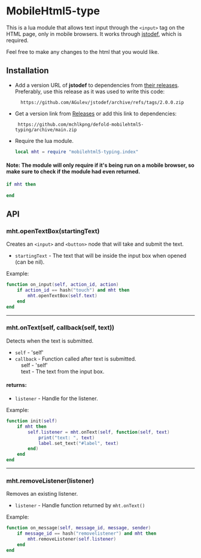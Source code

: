 # MobileHtml5-type
This is a lua module that allows text input through the `<input>`  tag on the HTML page, only in mobile browsers. It works through [jstodef](https://github.com/AGulev/jstodef), which is required.

Feel free to make any changes to the html that you would like.


## Installation

 - Add a version URL of **jstodef** to dependencies from [their releases](https://github.com/AGulev/jstodef/releases). Preferably, use this release as it was used to write this code:
 
		 https://github.com/AGulev/jstodef/archive/refs/tags/2.0.0.zip
 - Get a version link from [Releases](https://github.com/mchlkpng/defold-mobilehtml5-typing/releases/) or add this link to dependencies:
	
		https://github.com/mchlkpng/defold-mobilehtml5-typing/archive/main.zip

 - Require the lua module.

    ```lua
    local mht = require "mobilehtml5-typing.index"
    ```
  #### Note: The module will only require if it's being run on a mobile browser, so make sure to check if the module had even returned.
```lua
if mht then
	
end
```
## API
### mht.openTextBox(startingText)
Creates an ``<input>`` and ``<button>`` node that will take and submit the text.

 
 - `startingText` - The text that will be inside the input box when opened (can be nil).


Example:
``` lua
function on_input(self, action_id, action)
    if action_id == hash("touch") and mht then
        mht.openTextBox(self.text)
    end
end
```
<hr>

### mht.onText(self, callback(self, text))
Detects when the text is submitted.

 - `self` - 'self'
 - `callback` - Function called after text is submitted. <br>
&nbsp;&nbsp;&nbsp;&nbsp;self - 'self' <br>
&nbsp;&nbsp;&nbsp;&nbsp;text - The text from the input box.

#### returns:

 - `listener` - Handle for the listener.

Example:
```lua
function init(self)
	if mht then
        self.listener = mht.onText(self, function(self, text)
            print("text: ", text)
            label.set_text("#label", text)
        end)
    end
end
```
<hr>

### mht.removeListener(listener)
Removes an existing listener.

- `listener` - Handle function returned by `mht.onText()`

Example:
```lua
function on_message(self, message_id, message, sender)
	if message_id == hash("removelistener") and mht then
	    mht.removeListener(self.listener)
    end
end
```

        
